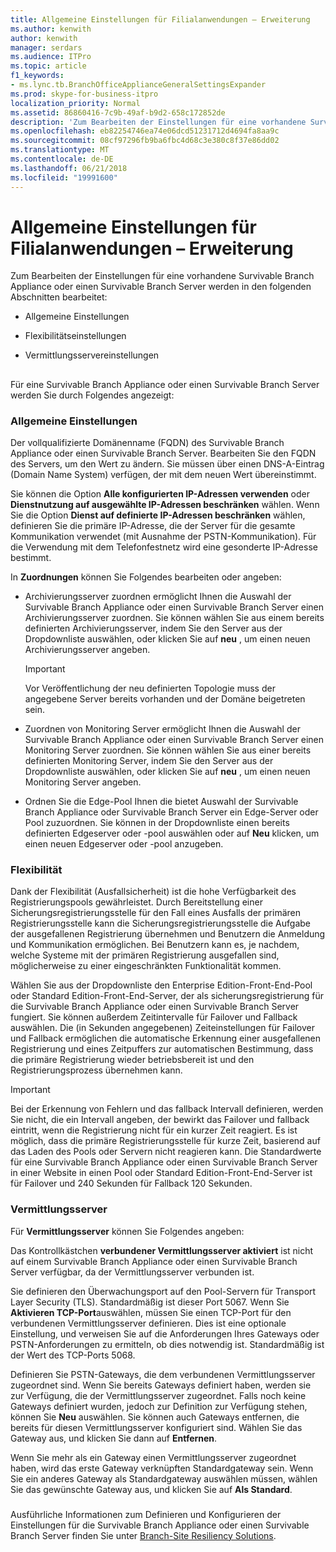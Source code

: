 ```yaml
---
title: Allgemeine Einstellungen für Filialanwendungen – Erweiterung
ms.author: kenwith
author: kenwith
manager: serdars
ms.audience: ITPro
ms.topic: article
f1_keywords:
- ms.lync.tb.BranchOfficeApplianceGeneralSettingsExpander
ms.prod: skype-for-business-itpro
localization_priority: Normal
ms.assetid: 86860416-7c9b-49af-b9d2-658c172852de
description: 'Zum Bearbeiten der Einstellungen für eine vorhandene Survivable Branch Appliance oder einen Survivable Branch Server werden in den folgenden Abschnitten bearbeitet:'
ms.openlocfilehash: eb82254746ea74e06dcd51231712d4694fa8aa9c
ms.sourcegitcommit: 08cf97296fb9ba6fbc4d68c3e380c8f37e86dd02
ms.translationtype: MT
ms.contentlocale: de-DE
ms.lasthandoff: 06/21/2018
ms.locfileid: "19991600"
---
```

# <a name="branch-office-appliance-general-settings-expander"></a>Allgemeine Einstellungen für Filialanwendungen – Erweiterung
 
Zum Bearbeiten der Einstellungen für eine vorhandene Survivable Branch Appliance oder einen Survivable Branch Server werden in den folgenden Abschnitten bearbeitet:
  
- Allgemeine Einstellungen
    
- Flexibilitätseinstellungen
    
- Vermittlungsservereinstellungen
    
## 

Für eine Survivable Branch Appliance oder einen Survivable Branch Server werden Sie durch Folgendes angezeigt:
  
### <a name="general-settings"></a>Allgemeine Einstellungen

Der vollqualifizierte Domänenname (FQDN) des Survivable Branch Appliance oder einen Survivable Branch Server. Bearbeiten Sie den FQDN des Servers, um den Wert zu ändern. Sie müssen über einen DNS-A-Eintrag (Domain Name System) verfügen, der mit dem neuen Wert übereinstimmt.
  
Sie können die Option **Alle konfigurierten IP-Adressen verwenden** oder **Dienstnutzung auf ausgewählte IP-Adressen beschränken** wählen. Wenn Sie die Option **Dienst auf definierte IP-Adressen beschränken** wählen, definieren Sie die primäre IP-Adresse, die der Server für die gesamte Kommunikation verwendet (mit Ausnahme der PSTN-Kommunikation). Für die Verwendung mit dem Telefonfestnetz wird eine gesonderte IP-Adresse bestimmt.
  
In **Zuordnungen** können Sie Folgendes bearbeiten oder angeben:
  
- Archivierungsserver zuordnen ermöglicht Ihnen die Auswahl der Survivable Branch Appliance oder einen Survivable Branch Server einen Archivierungsserver zuordnen. Sie können wählen Sie aus einem bereits definierten Archivierungsserver, indem Sie den Server aus der Dropdownliste auswählen, oder klicken Sie auf **neu** , um einen neuen Archivierungsserver angeben.
    
    > [!IMPORTANT]
    > Vor Veröffentlichung der neu definierten Topologie muss der angegebene Server bereits vorhanden und der Domäne beigetreten sein. 
  
- Zuordnen von Monitoring Server ermöglicht Ihnen die Auswahl der Survivable Branch Appliance oder einen Survivable Branch Server einen Monitoring Server zuordnen. Sie können wählen Sie aus einer bereits definierten Monitoring Server, indem Sie den Server aus der Dropdownliste auswählen, oder klicken Sie auf **neu** , um einen neuen Monitoring Server angeben.
    
- Ordnen Sie die Edge-Pool Ihnen die bietet Auswahl der Survivable Branch Appliance oder Survivable Branch Server ein Edge-Server oder Pool zuzuordnen. Sie können in der Dropdownliste einen bereits definierten Edgeserver oder -pool auswählen oder auf **Neu** klicken, um einen neuen Edgeserver oder -pool anzugeben.
    
### <a name="resiliency"></a>Flexibilität

Dank der Flexibilität (Ausfallsicherheit) ist die hohe Verfügbarkeit des Registrierungspools gewährleistet. Durch Bereitstellung einer Sicherungsregistrierungsstelle für den Fall eines Ausfalls der primären Registrierungsstelle kann die Sicherungsregistrierungsstelle die Aufgabe der ausgefallenen Registrierung übernehmen und Benutzern die Anmeldung und Kommunikation ermöglichen. Bei Benutzern kann es, je nachdem, welche Systeme mit der primären Registrierung ausgefallen sind, möglicherweise zu einer eingeschränkten Funktionalität kommen.
  
Wählen Sie aus der Dropdownliste den Enterprise Edition-Front-End-Pool oder Standard Edition-Front-End-Server, der als sicherungsregistrierung für die Survivable Branch Appliance oder einen Survivable Branch Server fungiert. Sie können außerdem Zeitintervalle für Failover und Fallback auswählen. Die (in Sekunden angegebenen) Zeiteinstellungen für Failover und Fallback ermöglichen die automatische Erkennung einer ausgefallenen Registrierung und eines Zeitpuffers zur automatischen Bestimmung, dass die primäre Registrierung wieder betriebsbereit ist und den Registrierungsprozess übernehmen kann.
  
> [!IMPORTANT]
> Bei der Erkennung von Fehlern und das fallback Intervall definieren, werden Sie nicht, die ein Intervall angeben, der bewirkt das Failover und fallback eintritt, wenn die Registrierung nicht für ein kurzer Zeit reagiert. Es ist möglich, dass die primäre Registrierungsstelle für kurze Zeit, basierend auf das Laden des Pools oder Servern nicht reagieren kann. Die Standardwerte für eine Survivable Branch Appliance oder einen Survivable Branch Server in einer Website in einen Pool oder Standard Edition-Front-End-Server ist für Failover und 240 Sekunden für Fallback 120 Sekunden. 
  
### <a name="mediation-server"></a>Vermittlungsserver

Für **Vermittlungsserver** können Sie Folgendes angeben:
  
Das Kontrollkästchen **verbundener Vermittlungsserver aktiviert** ist nicht auf einem Survivable Branch Appliance oder einen Survivable Branch Server verfügbar, da der Vermittlungsserver verbunden ist.
  
Sie definieren den Überwachungsport auf den Pool-Servern für Transport Layer Security (TLS). Standardmäßig ist dieser Port 5067. Wenn Sie **Aktivieren TCP-Port**auswählen, müssen Sie einen TCP-Port für den verbundenen Vermittlungsserver definieren. Dies ist eine optionale Einstellung, und verweisen Sie auf die Anforderungen Ihres Gateways oder PSTN-Anforderungen zu ermitteln, ob dies notwendig ist. Standardmäßig ist der Wert des TCP-Ports 5068.
  
Definieren Sie PSTN-Gateways, die dem verbundenen Vermittlungsserver zugeordnet sind. Wenn Sie bereits Gateways definiert haben, werden sie zur Verfügung, die der Vermittlungsserver zugeordnet. Falls noch keine Gateways definiert wurden, jedoch zur Definition zur Verfügung stehen, können Sie **Neu** auswählen. Sie können auch Gateways entfernen, die bereits für diesen Vermittlungsserver konfiguriert sind. Wählen Sie das Gateway aus, und klicken Sie dann auf **Entfernen**.
  
Wenn Sie mehr als ein Gateway einen Vermittlungsserver zugeordnet haben, wird das erste Gateway verknüpften Standardgateway sein. Wenn Sie ein anderes Gateway als Standardgateway auswählen müssen, wählen Sie das gewünschte Gateway aus, und klicken Sie auf **Als Standard**.
  
### 

Ausführliche Informationen zum Definieren und Konfigurieren der Einstellungen für die Survivable Branch Appliance oder einen Survivable Branch Server finden Sie unter [Branch-Site Resiliency Solutions](http://technet.microsoft.com/library/1700f99b-709c-4e47-88eb-c0a5490e26e2.aspx).
  

